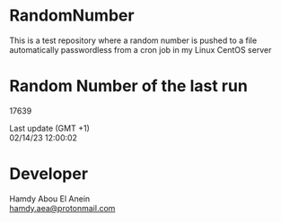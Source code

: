 # RandomNumber    
This is a test repository where a random number is pushed to a file automatically passwordless from a cron job in my Linux CentOS server    
# Random Number of the last run   
17639
      
Last update (GMT +1)    
02/14/23 12:00:02
# Developer    
Hamdy Abou El Anein   
hamdy.aea@protonmail.com
